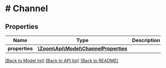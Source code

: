 # # Channel

## Properties

Name | Type | Description | Notes
------------ | ------------- | ------------- | -------------
**properties** | [**\Zoom\Api\Model\ChannelProperties**](ChannelProperties.md) |  | [optional]

[[Back to Model list]](../../README.md#models) [[Back to API list]](../../README.md#endpoints) [[Back to README]](../../README.md)
